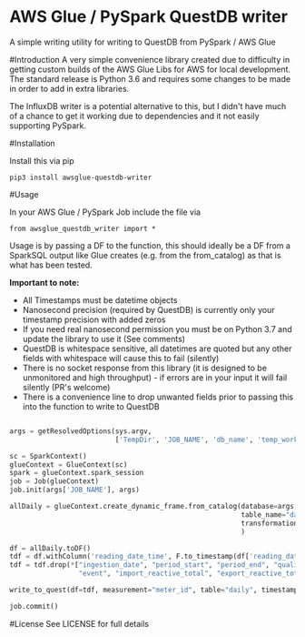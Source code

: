 # AWS Glue / PySpark QuestDB writer
A simple writing utility for writing to QuestDB from PySpark / AWS Glue

#Introduction
A very simple convenience library created due to difficulty in getting custom builds of the AWS Glue Libs for AWS for local development.
The standard release is Python 3.6 and requires some changes to be made in order to add in extra libraries.

The InfluxDB writer is a potential alternative to this, but I didn't have much of a chance to get it working due
to dependencies and it not easily supporting PySpark.

#Installation

Install this via pip

`pip3 install awsglue-questdb-writer`


#Usage

In your AWS Glue / PySpark Job include the file via

`from awsglue_questdb_writer import *`

Usage is by passing a DF to the function, this should ideally be a DF from a SparkSQL output like Glue creates (e.g. from the from_catalog) as that is what has been tested.

**Important to note:**

- All Timestamps must be datetime objects
- Nanosecond precision (required by QuestDB) is currently only your timestamp precision with added zeros
- If you need real nanosecond permission you must be on Python 3.7 and update the library to use it (See comments)
- QuestDB is whitespace sensitive, all datetimes are quoted but any other fields with whitespace will cause this to fail (silently)
- There is no socket response from this library (it is designed to be unmonitored and high throughput) - if errors are in your input it will fail silently (PR's welcome)
- There is a convenience line to drop unwanted fields prior to passing this into the function to write to QuestDB

```python

args = getResolvedOptions(sys.argv,
                          ['TempDir', 'JOB_NAME', 'db_name', 'temp_workflow_bucket', 'questdb_host', 'questdb_port'])

sc = SparkContext()
glueContext = GlueContext(sc)
spark = glueContext.spark_session
job = Job(glueContext)
job.init(args['JOB_NAME'], args)

allDaily = glueContext.create_dynamic_frame.from_catalog(database=args['db_name'],
                                                         table_name="daily",
                                                         transformation_ctx="allDaily",
                                                         )

df = allDaily.toDF()
tdf = df.withColumn('reading_date_time', F.to_timestamp(df['reading_date_time'], '%Y-%m-%dT%H:%M:%S.%f'))
tdf = tdf.drop(*["ingestion_date", "period_start", "period_end", "quality_method",
                 "event", "import_reactive_total", "export_reactive_total"])

write_to_quest(df=tdf, measurement="meter_id", table="daily", timestamp_field="reading_date_time", args=args)

job.commit()

```

#License
See LICENSE for full details